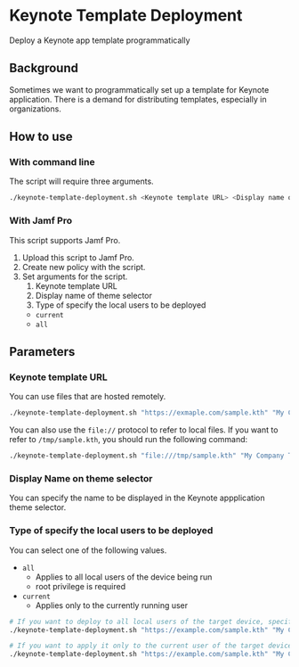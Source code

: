 # Keynote Template Deployment

Deploy a Keynote app template programmatically

## Background

Sometimes we want to programmatically set up a template for Keynote application.
There is a demand for distributing templates, especially in organizations.

## How to use

### With command line

The script will require three arguments.

```sh
./keynote-template-deployment.sh <Keynote template URL> <Display name of theme selector> <Type of specify the local users to be deployed>
```

### With Jamf Pro

This script supports Jamf Pro.

1. Upload this script to Jamf Pro.
1. Create new policy with the script.
1. Set arguments for the script.
    1. Keynote template URL
    1. Display name of theme selector
    1. Type of specify the local users to be deployed
      - `current`
      - `all`

## Parameters

### Keynote template URL

You can use files that are hosted remotely.

```sh
./keynote-template-deployment.sh "https://exmaple.com/sample.kth" "My Company Theme" "all"
```

You can also use the `file://` protocol to refer to local files. If you want to refer to `/tmp/sample.kth`, you should run the following command:

```sh
./keynote-template-deployment.sh "file:///tmp/sample.kth" "My Company Theme" "all"
```

### Display Name on theme selector

You can specify the name to be displayed in the Keynote appplication theme selector.

### Type of specify the local users to be deployed

You can select one of the following values.

- `all`
  - Applies to all local users of the device being run
  - root privilege is required
- `current`
  - Applies only to the currently running user

```sh
# If you want to deploy to all local users of the target device, specify the value `all` as the third argument.
./keynote-template-deployment.sh "https://example.com/sample.kth" "My Company Theme" "all"

# If you want to apply it only to the current user of the target device, specify the value `current` as the third argument.
./keynote-template-deployment.sh "https://example.com/sample.kth" "My Company Theme" "current"
```
